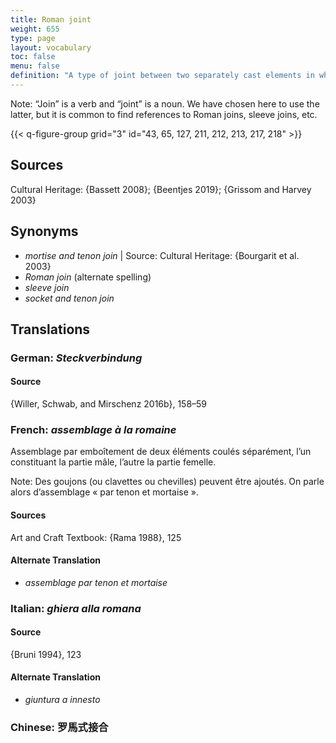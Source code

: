 ```yaml
---
title: Roman joint
weight: 655
type: page
layout: vocabulary
toc: false
menu: false
definition: "A type of joint between two separately cast elements in which one element slots into the hollow “sleeve” of the other. The joint is generally further secured using pins, rivets, or by %%soldering%%."
---
```


<div class="backmatter">
Note: “Join” is a verb and “joint” is a noun. We have chosen here to use the latter, but it is common to find references to Roman joins, sleeve joins, etc.
</div>

{{< q-figure-group grid="3" id="43, 65, 127, 211, 212, 213, 217, 218" >}}

## Sources

Cultural Heritage: {Bassett 2008}; {Beentjes 2019}; {Grissom and Harvey 2003}

## Synonyms

- *mortise and tenon join* | Source: Cultural Heritage: {Bourgarit et al. 2003}
- *Roman join* (alternate spelling)
- *sleeve join*
- *socket and tenon join*

## Translations

<div class="accordion">

### **German**: *Steckverbindung*

#### Source

{Willer, Schwab, and Mirschenz 2016b}, 158–59

### **French**: *assemblage à la romaine*

Assemblage par emboîtement de deux éléments coulés séparément, l’un constituant la partie mâle, l’autre la partie femelle.

<div class="backmatter">
Note: Des goujons (ou clavettes ou chevilles) peuvent être ajoutés. On parle alors d’assemblage « par tenon et mortaise ».
</div>

#### Sources

Art and Craft Textbook: {Rama 1988}, 125

#### Alternate Translation

- *assemblage par tenon et mortaise*

### **Italian**: *ghiera alla romana*

#### Source

{Bruni 1994}, 123

#### Alternate Translation

- *giuntura a innesto*

### **Chinese**: 罗馬式接合

</div>
